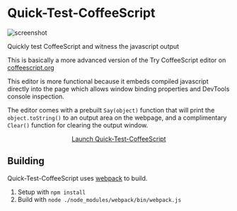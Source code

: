 Quick-Test-CoffeeScript
=======================

![screenshot](https://cloud.githubusercontent.com/assets/2925395/7991892/29e1eaac-0ac1-11e5-84f5-cc3ffe22929b.png)

Quickly test CoffeeScript and witness the javascript output

This is basically a more advanced version of the Try CoffeeScript editor on [coffeescript.org](http://coffeescript.org/#try)

This editor is more functional because it embeds compiled javascript directly into the page which allows window binding properties and DevTools console inspection.

The editor comes with a prebuilt `Say(object)` function that will print the `object.toString()` to an output area on the webpage, and a complimentary `Clear()` function for clearing the output window.

<p align="center">
  <a href="http://colelawrence.github.io/Quick-Test-CoffeeScript/">Launch Quick-Test-CoffeeScript</a>
</p>

## Building
Quick-Test-CoffeeScript uses [webpack](http://github.com/webpack/webpack) to build.

 1. Setup with `npm install`
 2. Build with `node ./node_modules/webpack/bin/webpack.js`
